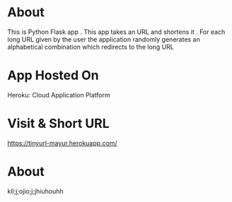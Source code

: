 # About

This is Python Flask app  . This app takes an URL and shortens it . For each long URL given by the user the application randomly generates an alphabetical combination which redirects to the long URL 

# App Hosted On 
Heroku: Cloud Application Platform

# Visit & Short URL 
https://tinyurl-mayur.herokuapp.com/

# About 
kll;j;ojio;j;jhiuhouhh
